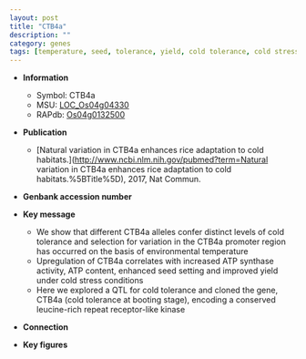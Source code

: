 ```yaml
---
layout: post
title: "CTB4a"
description: ""
category: genes
tags: [temperature, seed, tolerance, yield, cold tolerance, cold stress, stress, Kinase]
---
```


* **Information**  
    + Symbol: CTB4a  
    + MSU: [LOC_Os04g04330](http://rice.plantbiology.msu.edu/cgi-bin/ORF_infopage.cgi?orf=LOC_Os04g04330)  
    + RAPdb: [Os04g0132500](http://rapdb.dna.affrc.go.jp/viewer/gbrowse_details/irgsp1?name=Os04g0132500)  

* **Publication**  
    + [Natural variation in CTB4a enhances rice adaptation to cold habitats.](http://www.ncbi.nlm.nih.gov/pubmed?term=Natural variation in CTB4a enhances rice adaptation to cold habitats.%5BTitle%5D), 2017, Nat Commun.

* **Genbank accession number**  

* **Key message**  
    + We show that different CTB4a alleles confer distinct levels of cold tolerance and selection for variation in the CTB4a promoter region has occurred on the basis of environmental temperature
    + Upregulation of CTB4a correlates with increased ATP synthase activity, ATP content, enhanced seed setting and improved yield under cold stress conditions
    + Here we explored a QTL for cold tolerance and cloned the gene, CTB4a (cold tolerance at booting stage), encoding a conserved leucine-rich repeat receptor-like kinase

* **Connection**  

* **Key figures**  


